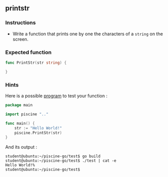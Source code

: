## printstr

### Instructions

- Write a function that prints one by one the characters of a `string` on the screen.

### Expected function

```go
func PrintStr(str string) {

}
```

### Hints

Here is a possible [program](TODO-LINK) to test your function :

```go
package main

import piscine ".."

func main() {
	str := "Hello World!"
	piscine.PrintStr(str)
}
```

And its output :

```console
student@ubuntu:~/piscine-go/test$ go build
student@ubuntu:~/piscine-go/test$ ./test | cat -e
Hello World!%
student@ubuntu:~/piscine-go/test$
```
